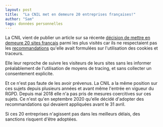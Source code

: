 ```yaml
---
layout: post
title:  "La CNIL met en demeure 20 entreprises françaises!"
author: "Sam"
tags: données personnelles
---
```


La CNIL vient de publier un article sur sa récente [décision de mettre en demeure 20 sites français](https://www.cnil.fr/fr/cookies-une-vingtaine-organismes-mis-en-demeure) parmi les plus visités car ils ne respectaient pas les [recommandations](https://www.cnil.fr/sites/default/files/atoms/files/recommandation-cookies-et-autres-traceurs.pdf) qu'elle avait formulées sur l'utilisation des cookies et traceurs.

Elle leur reproche de suivre les visiteurs de leurs sites sans les informer préalablement de l'utilisation de moyens de tracing, et sans collecter un consentement explicite.

Et ce n'est pas faute de les avoir prévenus. La CNIL a la même position sur ces sujets depuis plusieurs années et avant même l'entrée en vigueur du RGPD. Depuis mai 2018 elle n'a pas pris de mesures coercitives sur ces sujets. Ce n'est qu'en septembre 2020 qu'elle décidé d'adopter des recommandations qui devaient appliquées avant le 31 avril.

Si ces 20 entreprises n'agissent pas dans les meilleurs délais, des sanctions risquent d'être adoptées.